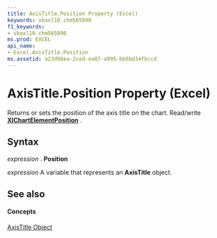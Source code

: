```yaml
---
title: AxisTitle.Position Property (Excel)
keywords: vbaxl10.chm565090
f1_keywords:
- vbaxl10.chm565090
ms.prod: EXCEL
api_name:
- Excel.AxisTitle.Position
ms.assetid: a23d98ea-2ced-ea07-a995-bb5bd34fbccd
---
```



# AxisTitle.Position Property (Excel)

Returns or sets the position of the axis title on the chart. Read/write  **[XlChartElementPosition](xlchartelementposition-enumeration-excel.md)** .


## Syntax

 _expression_ . **Position**

 _expression_ A variable that represents an **AxisTitle** object.


## See also


#### Concepts


[AxisTitle Object](axistitle-object-excel.md)

